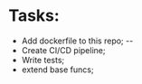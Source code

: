 # Tasks:

* Add dockerfile to this repo; --
* Create CI/CD pipeline;
* Write tests;
* extend base funcs;

